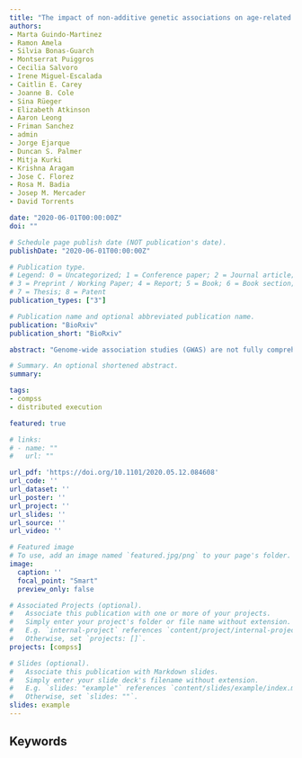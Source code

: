 ```yaml
---
title: "The impact of non-additive genetic associations on age-related complex diseases"
authors:
- Marta Guindo-Martinez
- Ramon Amela
- Silvia Bonas-Guarch
- Montserrat Puiggros
- Cecilia Salvoro
- Irene Miguel-Escalada
- Caitlin E. Carey
- Joanne B. Cole
- Sina Rüeger
- Elizabeth Atkinson
- Aaron Leong
- Friman Sanchez
- admin
- Jorge Ejarque
- Duncan S. Palmer
- Mitja Kurki
- Krishna Aragam
- Jose C. Florez
- Rosa M. Badia
- Josep M. Mercader
- David Torrents

date: "2020-06-01T00:00:00Z"
doi: ""

# Schedule page publish date (NOT publication's date).
publishDate: "2020-06-01T00:00:00Z"

# Publication type.
# Legend: 0 = Uncategorized; 1 = Conference paper; 2 = Journal article;
# 3 = Preprint / Working Paper; 4 = Report; 5 = Book; 6 = Book section;
# 7 = Thesis; 8 = Patent
publication_types: ["3"]

# Publication name and optional abbreviated publication name.
publication: "BioRxiv"
publication_short: "BioRxiv"

abstract: "Genome-wide association studies (GWAS) are not fully comprehensive as current strategies typically test only the additive model, exclude the X chromosome, and use only one reference panel for genotype imputation. We implemented an extensive GWAS strategy, GUIDANCE, which improves genotype imputation by using multiple reference panels, includes the analysis of the X chromosome and non-additive models to test for association. We applied this methodology to 62,281 subjects across 22 age-related diseases and identified 94 genome-wide associated loci, including 26 previously unreported. We observed that 27.6% of the 94 loci would be missed if we only used standard imputation strategies and only tested the additive model. Among the new findings, we identified three novel low-frequency recessive variants with odds ratios larger than 4, which would need at least a three-fold larger sample size to be detected under the additive model. This study highlights the benefits of applying innovative strategies to better uncover the genetic architecture of complex diseases."

# Summary. An optional shortened abstract.
summary: 

tags:
- compss
- distributed execution

featured: true

# links:
# - name: ""
#   url: ""

url_pdf: 'https://doi.org/10.1101/2020.05.12.084608'
url_code: ''
url_dataset: ''
url_poster: ''
url_project: ''
url_slides: ''
url_source: ''
url_video: ''

# Featured image
# To use, add an image named `featured.jpg/png` to your page's folder. 
image:
  caption: ''
  focal_point: "Smart"
  preview_only: false

# Associated Projects (optional).
#   Associate this publication with one or more of your projects.
#   Simply enter your project's folder or file name without extension.
#   E.g. `internal-project` references `content/project/internal-project/index.md`.
#   Otherwise, set `projects: []`.
projects: [compss]

# Slides (optional).
#   Associate this publication with Markdown slides.
#   Simply enter your slide deck's filename without extension.
#   E.g. `slides: "example"` references `content/slides/example/index.md`.
#   Otherwise, set `slides: ""`.
slides: example
---
```


<h2>Keywords</h2>
